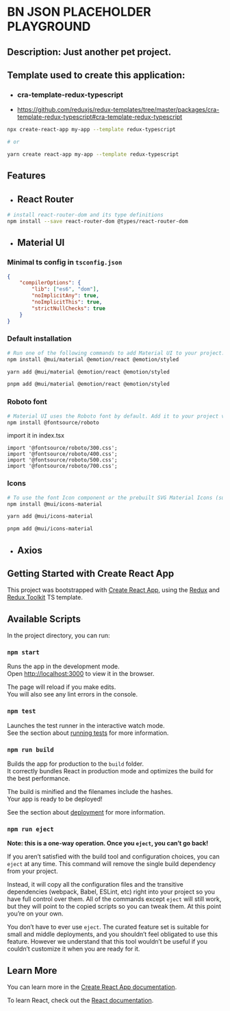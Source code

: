 # BN JSON PLACEHOLDER PLAYGROUND

## Description: Just another pet project.

## Template used to create this application:

- ### cra-template-redux-typescript
- https://github.com/reduxjs/redux-templates/tree/master/packages/cra-template-redux-typescript#cra-template-redux-typescript

```sh
npx create-react-app my-app --template redux-typescript

# or

yarn create react-app my-app --template redux-typescript

```

## Features

- ## React Router

```sh
# install react-router-dom and its type definitions
npm install --save react-router-dom @types/react-router-dom
```

- ## Material UI

### Minimal ts config in `tsconfig.json`

```json
{
	"compilerOptions": {
		"lib": ["es6", "dom"],
		"noImplicitAny": true,
		"noImplicitThis": true,
		"strictNullChecks": true
	}
}
```

### Default installation

```sh
# Run one of the following commands to add Material UI to your project:
npm install @mui/material @emotion/react @emotion/styled

yarn add @mui/material @emotion/react @emotion/styled

pnpm add @mui/material @emotion/react @emotion/styled

```

### Roboto font

```sh
# Material UI uses the Roboto font by default. Add it to your project via Fontsource
npm install @fontsource/roboto

```

import it in index.tsx

```tsx
import '@fontsource/roboto/300.css';
import '@fontsource/roboto/400.css';
import '@fontsource/roboto/500.css';
import '@fontsource/roboto/700.css';
```

### Icons

```sh
# To use the font Icon component or the prebuilt SVG Material Icons (such as those found in the icon demos), you must first install the Material Icons font.
npm install @mui/icons-material

yarn add @mui/icons-material

pnpm add @mui/icons-material
```

- ## Axios

## Getting Started with Create React App

This project was bootstrapped with [Create React App](https://github.com/facebook/create-react-app), using the [Redux](https://redux.js.org/) and [Redux Toolkit](https://redux-toolkit.js.org/) TS template.

## Available Scripts

In the project directory, you can run:

### `npm start`

Runs the app in the development mode.\
Open [http://localhost:3000](http://localhost:3000) to view it in the browser.

The page will reload if you make edits.\
You will also see any lint errors in the console.

### `npm test`

Launches the test runner in the interactive watch mode.\
See the section about [running tests](https://facebook.github.io/create-react-app/docs/running-tests) for more information.

### `npm run build`

Builds the app for production to the `build` folder.\
It correctly bundles React in production mode and optimizes the build for the best performance.

The build is minified and the filenames include the hashes.\
Your app is ready to be deployed!

See the section about [deployment](https://facebook.github.io/create-react-app/docs/deployment) for more information.

### `npm run eject`

**Note: this is a one-way operation. Once you `eject`, you can’t go back!**

If you aren’t satisfied with the build tool and configuration choices, you can `eject` at any time. This command will remove the single build dependency from your project.

Instead, it will copy all the configuration files and the transitive dependencies (webpack, Babel, ESLint, etc) right into your project so you have full control over them. All of the commands except `eject` will still work, but they will point to the copied scripts so you can tweak them. At this point you’re on your own.

You don’t have to ever use `eject`. The curated feature set is suitable for small and middle deployments, and you shouldn’t feel obligated to use this feature. However we understand that this tool wouldn’t be useful if you couldn’t customize it when you are ready for it.

## Learn More

You can learn more in the [Create React App documentation](https://facebook.github.io/create-react-app/docs/getting-started).

To learn React, check out the [React documentation](https://reactjs.org/).
